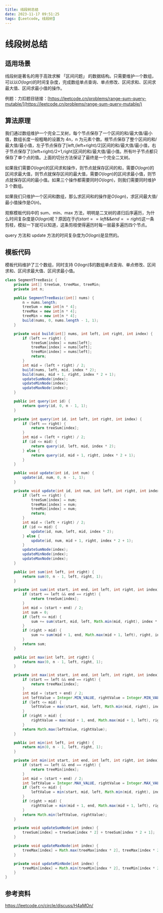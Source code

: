 ```yaml
---
title: 线段树总结
date: 2023-11-17 09:51:25
tags: [Leetcode, 线段树]
---
```


# 线段树总结

## 适用场景

线段树是著名的用于高效求解 「区间问题」 的数据结构。只需要维护一个数组，可以以$O(logn)$的时间复杂度，完成数组单点查询、单点修改、区间求和、区间求最大值、区间求最小值的操作。

例题：力扣题目链接：[https://leetcode.cn/problems/range-sum-query-mutable/](https://leetcode.cn/problems/range-sum-query-mutable/)

## 算法原理

我们通过数组维护一个完全二叉树，每个节点保存了一个区间的和/最大值/最小值，数组长度一般粗略的设置为 4n，n 为元素个数。根节点保存了整个区间的和/最大值/最小值，左子节点保存了[left,(left+right)/2]区间的和/最大值/最小值，右子节点保存了[(left+right)/2+1,right]区间的和/最大值/最小值。所有叶子节点都只保存了单个点的值。上面的切分方法保证了最终是一个完全二叉树。

如果我们需要$O(logn)$的区间求和操作，则节点就保存区间的和，需要$O(logn)$的区间求最大值，则节点就保存区间的最大值，需要$O(logn)$的区间求最小值，则节点就保存区间的最小值。如果三个操作都需要同时$O(logn)$，则我们需要同时维护 3 个数组。

如果我们只维护一个区间和数组，那么求区间和的操作是$O(logn)$，求区间最大值/最小值操作是$O(n)$。

观察模板代码中的 sum、min、max 方法，明明是二叉树的递归后序遍历，为什么时间复杂度是$O(logn)$呢？原因在于$if (start == left \&\& end == right)$这一条剪枝，模拟一下就可以知道，这条剪枝使得遍历时每一层最多遍历四个节点。

query 方法和 update 方法的时间复杂度为$O(logn)$是显然的。

## 模板代码

模板代码维护了三个数组，同时支持 O(logn)$的数组单点查询、单点修改、区间求和、区间求最大值、区间求最小值。

```java
class SegmentTreeBasic {
    private int[] treeSum, treeMax, treeMin;
    private int n;

    public SegmentTreeBasic(int[] nums) {
        n = nums.length;
        treeSum = new int[n * 4];
        treeMax = new int[n * 4];
        treeMin = new int[n * 4];
        build(nums, 0, nums.length - 1, 1);
    }

    private void build(int[] nums, int left, int right, int index) {
        if (left == right) {
            treeSum[index] = nums[left];
            treeMax[index] = nums[left];
            treeMin[index] = nums[left];
            return;
        }
        int mid = (left + right) / 2;
        build(nums, left, mid, index * 2);
        build(nums, mid + 1, right, index * 2 + 1);
        updateSumNode(index);
        updateMinNode(index);
        updateMaxNode(index);
    }

    public int query(int id) {
        return query(id, 0, n - 1, 1);
    }

    private int query(int id, int left, int right, int index) {
        if (left == right) {
            return treeSum[index];
        }
        int mid = (left + right) / 2;
        if (id <= mid) {
            return query(id, left, mid, index * 2);
        } else {
            return query(id, mid + 1, right, index * 2 + 1);
        }
    }

    public void update(int id, int num) {
        update(id, num, 0, n - 1, 1);
    }

    private void update(int id, int num, int left, int right, int index) {
        if (left == right) {
            treeSum[index] = num;
            treeMax[index] = num;
            treeMin[index] = num;
            return;
        }
        int mid = (left + right) / 2;
        if (id <= mid) {
            update(id, num, left, mid, index * 2);
        } else {
            update(id, num, mid + 1, right, index * 2 + 1);
        }
        updateSumNode(index);
        updateMinNode(index);
        updateMaxNode(index);
    }

    public int sum(int left, int right) {
        return sum(0, n - 1, left, right, 1);
    }

    private int sum(int start, int end, int left, int right, int index) {
        if (start == left && end == right) {
            return treeSum[index];
        }
        int mid = (start + end) / 2;
        int sum = 0;
        if (left <= mid) {
            sum += sum(start, mid, left, Math.min(mid, right), index * 2);
        }
        if (right > mid) {
            sum += sum(mid + 1, end, Math.max(mid + 1, left), right, index * 2 + 1);
        }
        return sum;
    }

    public int max(int left, int right) {
        return max(0, n - 1, left, right, 1);
    }

    private int max(int start, int end, int left, int right, int index) {
        if (start == left && end == right) {
            return treeMax[index];
        }
        int mid = (start + end) / 2;
        int leftValue = Integer.MIN_VALUE, rightValue = Integer.MIN_VALUE;
        if (left <= mid) {
            leftValue = max(start, mid, left, Math.min(mid, right), index * 2);
        }
        if (right > mid) {
            rightValue = max(mid + 1, end, Math.max(mid + 1, left), right, index * 2 + 1);
        }
        return Math.max(leftValue, rightValue);
    }

    public int min(int left, int right) {
        return min(0, n - 1, left, right, 1);
    }

    private int min(int start, int end, int left, int right, int index) {
        if (start == left && end == right) {
            return treeMin[index];
        }
        int mid = (start + end) / 2;
        int leftValue = Integer.MAX_VALUE, rightValue = Integer.MAX_VALUE;
        if (left <= mid) {
            leftValue = min(start, mid, left, Math.min(mid, right), index * 2);
        }
        if (right > mid) {
            rightValue = min(mid + 1, end, Math.max(mid + 1, left), right, index * 2 + 1);
        }
        return Math.min(leftValue, rightValue);
    }

    private void updateSumNode(int index) {
        treeSum[index] = treeSum[index * 2] + treeSum[index * 2 + 1];
    }

    private void updateMaxNode(int index) {
        treeMax[index] = Math.max(treeMax[index * 2], treeMax[index * 2 + 1]);
    }

    private void updateMinNode(int index) {
        treeMin[index] = Math.min(treeMin[index * 2], treeMin[index * 2 + 1]);
    }
}
```

## 参考资料

https://leetcode.cn/circle/discuss/H4aMOn/
